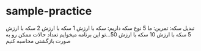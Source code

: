 # sample-practice
تبدیل سکه:
تمرین:
ما 5 نوع سکه داریم:
سکه با ارزش 1 
سکه با ارزش 2 
سکه با ارزش 5 
سکه با ارزش 10 
سکه با ارزش 50...تو این برنامه میخوایم تعداد حالات ممکن رو به صورت بازگشتی محاسبه کنیم
